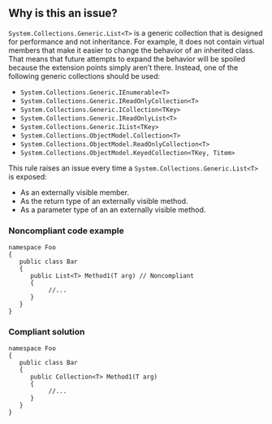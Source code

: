 ## Why is this an issue?

`System.Collections.Generic.List<T>` is a generic collection that is designed for performance and not inheritance. For example, it
does not contain virtual members that make it easier to change the behavior of an inherited class. That means that future attempts to expand the
behavior will be spoiled because the extension points simply aren’t there. Instead, one of the following generic collections should be used:

-   `System.Collections.Generic.IEnumerable<T>`
-   `System.Collections.Generic.IReadOnlyCollection<T>`
-   `System.Collections.Generic.ICollection<TKey>`
-   `System.Collections.Generic.IReadOnlyList<T>`
-   `System.Collections.Generic.IList<TKey>`
-   `System.Collections.ObjectModel.Collection<T>`
-   `System.Collections.ObjectModel.ReadOnlyCollection<T>`
-   `System.Collections.ObjectModel.KeyedCollection<TKey, Titem>`

This rule raises an issue every time a `System.Collections.Generic.List<T>` is exposed:

-   As an externally visible member.
-   As the return type of an externally visible method.
-   As a parameter type of an an externally visible method.

### Noncompliant code example

    namespace Foo
    {
       public class Bar
       {
          public List<T> Method1(T arg) // Noncompliant
          {
               //...
          }
       }
    }

### Compliant solution

    namespace Foo
    {
       public class Bar
       {
          public Collection<T> Method1(T arg)
          {
               //...
          }
       }
    }